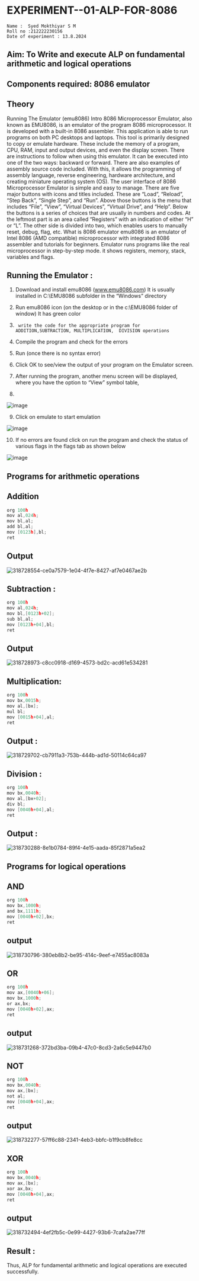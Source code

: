 # EXPERIMENT--01-ALP-FOR-8086
```
Name :  Syed Mokthiyar S M
Roll no :212222230156
Date of experiment : 13.8.2024
```


## Aim: To Write and execute ALP on fundamental arithmetic and logical operations
## Components required: 8086  emulator 
## Theory 
Running The Emulator (emu8086) Intro 8086 Microprocessor Emulator, also known as EMU8086, is an emulator of the program 8086 microprocessor. It is developed with a built-in 8086 assembler. This application is able to run programs on both PC desktops and laptops. This tool is primarily designed to copy or emulate hardware. These include the memory of a program, CPU, RAM, input and output devices, and even the display screen. There are instructions to follow when using this emulator. It can be executed into one of the two ways: backward or forward. There are also examples of assembly source code included. With this, it allows the programming of assembly language, reverse engineering, hardware architecture, and creating miniature operating system (OS). The user interface of 8086 Microprocessor Emulator is simple and easy to manage. There are five major buttons with icons and titles included. These are “Load”, “Reload”, “Step Back”, “Single Step”, and “Run”. Above those buttons is the menu that includes “File”, “View”, “Virtual Devices”, “Virtual Drive”, and “Help”. Below the buttons is a series of choices that are usually in numbers and codes. At the leftmost part is an area called “Registers” with an indication of either “H” or “L”. The other side is divided into two, which enables users to manually reset, debug, flag, etc. What is 8086 emulator emu8086 is an emulator of Intel 8086 (AMD compatible) microprocessor with integrated 8086 assembler and tutorials for beginners. Emulator runs programs like the real microprocessor in step-by-step mode. it shows registers, memory, stack, variables and flags.


 ## Running the Emulator :
1.	Download and install emu8086 (www.emu8086.com) It is usually installed in C:\EMU8086 subfolder in the “Windows” directory
2.	  Run  emu8086 icon (on the desktop or in the c:\EMU8086 folder of window) It has green color 
 
 
3.		write the code for the appropriate program for ADDITION,SUBTRACTION, MULTIPLICATION,  DIVISION operations 

4.	 Compile the program and check for the errors 
5.	Run (once there is no syntax error) 

6.	Click OK to see/view the output of your program on the Emulator screen. 


7.	After running the program, another menu screen will be displayed, where you have the option to “View” symbol table,
8.	 


![image](https://user-images.githubusercontent.com/36288975/189273263-d65baae9-4b8f-4723-afb3-c0ffa4052b04.png)











9.	Click on emulate to start emulation 








![image](https://user-images.githubusercontent.com/36288975/189273273-9bb36ec1-e2e8-4892-8d35-37707332bfdc.png)








10.	If no errors are found click on run the program and check the status of various flags in the flags tab as shown below 






![image](https://user-images.githubusercontent.com/36288975/189273277-113a2a33-4a40-4ff8-95a5-ecd3a1f504fe.png)







## Programs for arithmetic  operations

## Addition  
```c
org 100h
mov al,024h;
mov bl,al;
add bl,al;
mov [0123h],bl;
ret
```

## Output 

![318728554-ce0a7579-1e04-4f7e-8427-af7e0467ae2b](https://github.com/user-attachments/assets/0424a209-2eb3-41ca-aa11-0611d3f3172e)
 
 
## Subtraction :
```c
org 100h
mov al,024h;
mov bl,[0123h+02];
sub bl,al;
mov [0123h+04],bl;
ret
```
 
## Output  

![318728973-c8cc0918-d169-4573-bd2c-acd61e534281](https://github.com/user-attachments/assets/94912a59-cc00-466c-9ded-d28059069de9)

## Multiplication:
```c
org 100h
mov bx,0015h;
mov al,[bx];
mul bl;
mov [0015h+04],al;
ret
```
 ## Output :
 
![318729702-cb7911a3-753b-444b-ad1d-50114c64ca97](https://github.com/user-attachments/assets/303cafe6-fe7c-451b-b96b-aaa31cb3601e)


## Division :
```c
org 100h
mov bx,0040h;
mov al,[bx+02];
div bl;
mov [0040h+04],al;
ret
```

## Output : 

![318730288-8e1b0784-89f4-4e15-aada-85f2871a5ea2](https://github.com/user-attachments/assets/6e6147c5-eeb5-4161-9797-1f63ef239bc0)

## Programs for logical operations

## AND
```c
org 100h
mov bx,1000h;
and bx,1111h;
mov [0040h+02],bx;
ret
```
## output

![318730796-380eb8b2-be95-414c-9eef-e7455ac8083a](https://github.com/user-attachments/assets/92da8c10-70c2-4b86-b5fe-98b24802542c)

## OR
```c
org 100h
mov ax,[0040h+06];
mov bx,1000h;
or ax,bx;
mov [0040h+02],ax;
ret
```

## output

![318731268-372bd3ba-09b4-47c0-8cd3-2a6c5e9447b0](https://github.com/user-attachments/assets/fed96215-4ac2-46fe-aba6-b8f68d610e5a)

## NOT
```c
org 100h
mov bx,0040h;
mov ax,[bx]; 
not al;
mov [0040h+04],ax;
ret
```

## output
![318732277-57ff6c88-2341-4eb3-bbfc-b1f9cb8fe8cc](https://github.com/user-attachments/assets/e2155d04-ee23-4ff8-bf8a-3352bbb5b2bb)

## XOR
```c
org 100h
mov bx,0040h;
mov ax,[bx]; 
xor ax,bx;
mov [0040h+04],ax;
ret
```

## output

![318732494-4ef2fb5c-0e99-4427-93b6-7cafa2ae77ff](https://github.com/user-attachments/assets/8beaf27b-29e7-49cb-b6e2-527ad00df6b2)

## Result :
 
Thus, ALP for fundamental arithmetic and logical operations are executed successfully.








